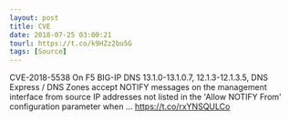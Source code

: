 ```yaml
---
layout: post
title: CVE
date: 2018-07-25 03:00:21
tourl: https://t.co/k9HZz2bu5G
tags: [Source]
---
```

CVE-2018-5538 On F5 BIG-IP DNS 13.1.0-13.1.0.7, 12.1.3-12.1.3.5, DNS Express / DNS Zones accept NOTIFY messages on the management interface from source IP addresses not listed in the 'Allow NOTIFY From' configuration parameter when ... https://t.co/rxYNSQULCo
